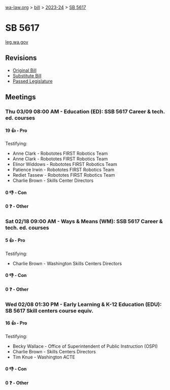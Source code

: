 [wa-law.org](/) > [bill](/bill/) > [2023-24](/bill/2023-24/) > [SB 5617](/bill/2023-24/sb/5617/)

# SB 5617
[leg.wa.gov](https://app.leg.wa.gov/billsummary?BillNumber=5617&Year=2023&Initiative=false)

## Revisions
* [Original Bill](1/)
* [Substitute Bill](S/)
* [Passed Legislature](S.PL/)

## Meetings
### Thu 03/09 08:00 AM - Education (ED): SSB 5617 Career & tech. ed. courses
#### 19 👍 - Pro
Testifying:
* Anne Clark - Robototes FIRST Robotics Team
* Anne Clark - Robototes FIRST Robotics Team
* Elinor Widdows - Robototes FIRST Robotics Team
* Patience Irwin - Robototes FIRST Robotics Team
* Rediet Tassew - Robototes FIRST Robotics Team
* Charlie Brown - Skills Center Directors

#### 0 👎 - Con

#### 0 ❓ - Other

### Sat 02/18 09:00 AM - Ways & Means (WM): SSB 5617 Career & tech. ed. courses
#### 5 👍 - Pro
Testifying:
* Charlie Brown - Washington Skills Centers Directors

#### 0 👎 - Con

#### 0 ❓ - Other

### Wed 02/08 01:30 PM - Early Learning & K-12 Education (EDU): SB 5617 Skill centers course equiv.
#### 16 👍 - Pro
Testifying:
* Becky Wallace - Office of Superintendent of Public Instruction (OSPI)
* Charlie Brown - Skills Centers Directors
* Tim Knue - Washington ACTE

#### 0 👎 - Con

#### 0 ❓ - Other
